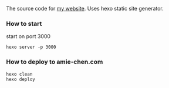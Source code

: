 The source code for [my website](amie-chen.com). Uses hexo static site generator.

### How to start

start on port 3000
```
hexo server -p 3000
```

### How to deploy to amie-chen.com

```
hexo clean
hexo deploy
```
